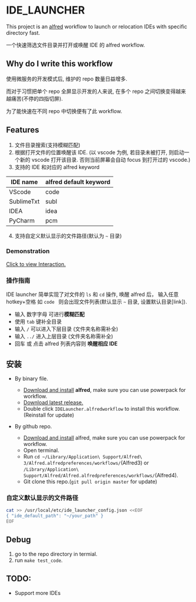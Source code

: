 # IDE_LAUNCHER

This project is an [alfred](https://www.alfredapp.com/) workflow to launch or relocation IDEs with specific directory fast.

一个快速筛选文件目录并打开或唤醒 IDE 的 alfred workflow.

## Why do I write this workflow
 
使用微服务的开发模式后, 维护的 repo 数量日益增多.

而对于习惯把单个 repo 全屏显示开发的人来说, 在多个 repo 之间切换变得越来越痛苦(不停的四指切屏).

为了能快速在不同 repo 中切换便有了此 workflow.

## Features
1. 文件目录搜索(支持模糊匹配)
2. 根据打开文件的位置唤醒该 IDE. (以 vscode 为例, 若目录未被打开, 则启动一个新的 vscode 打开该目录. 否则当前屏幕会自动 focus 到打开过的 vscode.)
3. 支持的 IDE 和对应的 alfred keyword

| IDE name      | alfred default keyword |
| -----------   | ----------- |
| VScode      |  code |
| SublimeTxt   |  subl |
| IDEA      |  idea |
| PyCharm   |  pcm |
4. 支持自定义默认显示的文件路径(默认为 `~` 目录)


### Demonstration

<!-- ![](https://upload-images.jianshu.io/upload_images/2674994-6a865c2ecd895ba5.gif?imageMogr2/auto-orient/strip) -->
[Click to view Interaction.](https://upload-images.jianshu.io/upload_images/2674994-6a865c2ecd895ba5.gif?imageMogr2/auto-orient/strip)


### 操作指南

IDE launcher 简单实现了对文件的 `ls` 和 `cd` 操作, 唤醒 alfred 后， 输入任意 hotkey+空格 如 `code ` 则会出现文件列表(默认显示 `~` 目录, 设置默认目录[link]). 
 - 输入 数字字母 可进行**模糊匹配**
 - 使用 `tab` 键补全目录
 - 输入 `/` 可以进入下层目录 (文件夹名称需补全)
 - 输入 `../` 进入上层目录 (文件夹名称需补全)
 - 回车 或 点击 alfred 列表内容则 **唤醒相应 IDE**


<!-- IDE launcher implement simple file search operation  -->

## 安装

- By binary file.
  - [Download and install](https://github.com/joeeeeey/recources/blob/master/assets/Alfred%2B3.3.dmg.zip) **alfred**, make sure you can use powerpack for workflow.
  - [Download latest release.](https://github.com/joeeeeey/ide_filter/releases)
  - Double click `IDELauncher.alfredworkflow` to install this workflow.
  (Reinstall for update)

- By github repo. 
  - [Download and install](https://github.com/joeeeeey/recources/blob/master/assets/Alfred%2B3.3.dmg.zip) alfred, make sure you can use powerpack for workflow.
  - Open terminal.
  - Run `cd ~/Library/Application\ Support/Alfred\ 3/Alfred.alfredpreferences/workflows/`(Alfred3) or `/Library/Application\ Support/Alfred/Alfred.alfredpreferences/workflows/`(Alfred4).
  - Git clone this repo.(`git pull origin master` for update)

### 自定义默认显示的文件路径

```bash
cat >> /usr/local/etc/ide_launcher_config.json <<EOF
{ "ide_default_path": "~/your_path" }
EOF
```

## Debug
1. go to the repo directory in termial.
2. run `make test_code`.

## TODO: 

* Support more IDEs